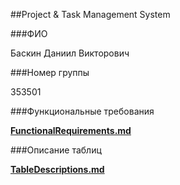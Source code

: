 ##Project & Task Management System

###ФИО

Баскин Даниил Викторович

###Номер группы

353501

###Функциональные требования

[**FunctionalRequirements.md**](./FunctionalRequirements.md)

###Описание таблиц

[**TableDescriptions.md**](./TableDescriptions.md)